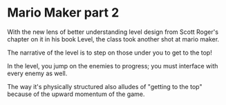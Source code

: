 # Mario Maker part 2

With the new lens of better understanding level design from Scott Roger's chapter on it in his book Level, the class took another shot at mario maker.

The narrative of the level is to step on those under you to get to the top!

In the level, you jump on the enemies to progress; you must interface with every enemy as well.

The way it's physically structured also alludes of "getting to the top" because of the upward momentum of the game.

